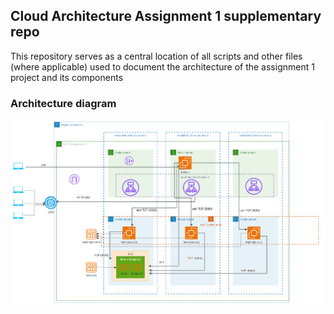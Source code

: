 ## Cloud Architecture Assignment 1 supplementary repo
This repository serves as a central location of all scripts and other files (where applicable) used to document the architecture of the assignment 1 project and its components

### Architecture diagram
![Architecture diagram](./diagram.png)